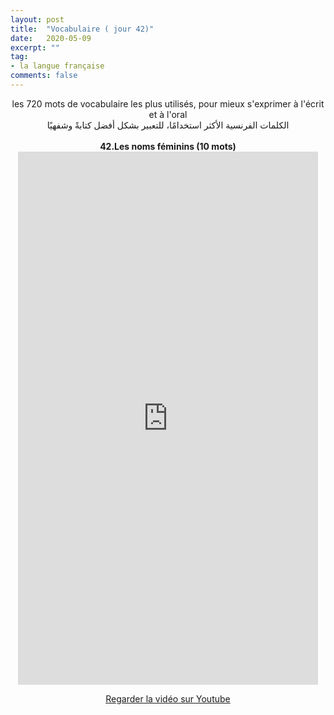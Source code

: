 ```yaml
---
layout: post
title:  "Vocabulaire ( jour 42)"
date:   2020-05-09
excerpt: ""
tag:
- la langue française
comments: false
---
```

 <center>     les 720 mots de vocabulaire les plus utilisés, pour mieux s'exprimer à l'écrit et à l'oral <br> الكلمات الفرنسية الأكثر استخدامًا، للتعبير بشكل أفضل كتابةً وشفهيًا <br><br>     <strong> 42.Les noms féminins (10 mots)</strong>     <br> <iframe width="480" height="853" src="https://www.youtube.com/embed/X5Fqt3PwxDg" title="youtube video player" frameborder="0" allow="accelerometer, autoplay, clipboard-write, encrypted-media, gyroscope, picture-in-picture, web-share" allowfullscreen></iframe>     <br> <p markdown="0"><a href="https://youtube.com/shorts/X5Fqt3PwxDg" class="btn btn-danger" target="_blank">Regarder la vidéo sur Youtube</a></p> </center>

